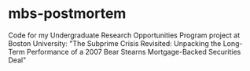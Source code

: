 # mbs-postmortem
Code for my Undergraduate Research Opportunities Program project at Boston University: "The Subprime Crisis Revisited: Unpacking the Long-Term Performance of a 2007 Bear Stearns Mortgage-Backed Securities Deal"
